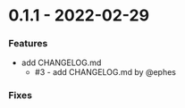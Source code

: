0.1.1 - 2022-02-29
==================

### Features
- add CHANGELOG.md
    - #3 - add CHANGELOG.md by @ephes

### Fixes
